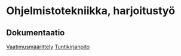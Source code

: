 # Ohjelmistotekniikka, harjoitustyö

## Dokumentaatio
[Vaatimusmäärittely](https://github.com/heinapaa/ot-harjoitustyo/blob/main/dokumentaatio/vaatimusmaarittelu.md)
[Tuntikirjanpito](https://github.com/heinapaa/ot-harjoitustyo/blob/main/dokumentaatio/tuntikirjanpito.md)
